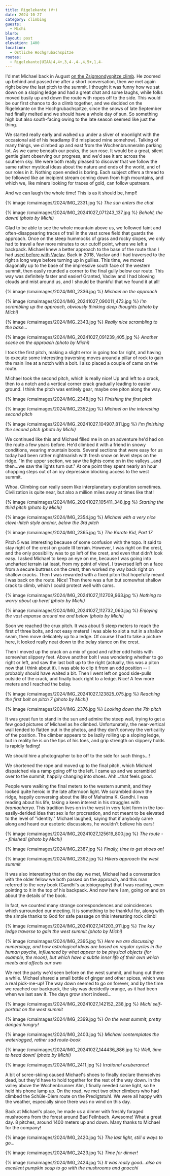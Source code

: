```yaml
---
title: Rigelekante (V+)
date: 2024-10-27
category: climbing
guests:
  - Michi
blurb:
layout: post
elevation: 1400
location:
  - Östliche Hochgrubachspitze
routes:
  - Rigelekante|UIAA|4,4+,3,4-,4-,4,5+,1,4-
---
```


I'd met Michael back in August [on the Zsigmondyspitze climb](zsigmondy.html). He zoomed
up behind and passed me after a short conversation, then we met again
right below the last pitch to the summit. I thought it was funny how we
sat down on a sloping ledge and had a great chat and some laughs, while
folks moved busily up and down the route with ropes off to the side.
This would be our first chance to do a climb together, and we decided on
the Rigelekante on the Hochgrubachspitze, since the snows of late
September had finally melted and we should have a whole day of sun. So
something high but also south-facing owing to the late season seemed
like just the thing.

We started really early and walked up under a sliver of moonlight with the
occasional aid of his headlamp (I'd misplaced mine somehow). Talking of
many things, we climbed up and east from the Wochenbrunneralm parking lot.
As we came beneath our peaks, the sun rose. It would be a great, silent
gentle giant observing our progress, and we'd see it arc across the
southern sky. We were both really pleased to discover that we follow the
same rather mystical ideas about the nature and ends of the world, and of our
roles in it. Nothing open ended is boring. Each subject offers a thread
to be followed like an incipient stream coming down from high mountains,
and which we, like miners looking for traces of gold, can follow upstream.

And we can laugh the whole time! This is as it should be, hmpf!

{% image /cmaimages/2024/IMG_2331.jpg %}
*The sun enters the chat*

{% image /cmaimages/2024/IMG_20241027_071243_137.jpg %}
*Behold, the dawn! (photo by Michi)*

Glad to be able to see the whole mountain above us, we followed faint and
often-disappearing traces of trail in the vast scree field that guards
the approach. Once on the steep hummocks of grass and rocky slopes, we only
had to travel a few more minutes to our cutoff point, where we left a
backpack. Michael knew a better approach to the base of the route than
I had [used before with Vaclav](../2018/riegele.html). Back in 2018, Vaclav and I had traversed
to the right a long ways before turning up in gullies. This time, we moved
diagonally up to the base of the impressive south face of the western
summit, then easily rounded a corner to the final gully below our route.
This way was definitely faster and easier! Granted, Vaclav and I had
blowing clouds and mist around us, and I should be thankful that we found
it at all!

{% image /cmaimages/2024/IMG_2336.jpg %}
*Michael on the approach*

{% image /cmaimages/2024/IMG_20241027_090011_473.jpg %}
*I'm scrambling up the approach, obviously thinking deep thoughts (photo by Michi)*

{% image /cmaimages/2024/IMG_2343.jpg %}
*Really nice scrambling to the base...*

{% image /cmaimages/2024/IMG_20241027_091239_405.jpg %}
*Another scene on the approach (photo by Michi)*

I took the first pitch, making a slight error in going too far right, and
having to execute some interesting traversing moves around a pillar of
rock to gain the main line at a notch with a bolt. I also placed a couple
of cams on the route.

Michael took the second pitch, which is really nice! Up and left to a
crack, then to a notch and a vertical corner crack gradually leading to
easier ground. I think the pitch was entirely gear, maybe one piton along
the way.

{% image /cmaimages/2024/IMG_2348.jpg %}
*Finishing the first pitch*

{% image /cmaimages/2024/IMG_2352.jpg %}
*Michael on the interesting second pitch*

{% image /cmaimages/2024/IMG_20241027_104907_811.jpg %}
*I'm finishing the second pitch (photo by Michi)*

We continued like this and Michael filled me in on an adventure he'd had
on the route a few years before. He'd climbed it with a friend in
snowy conditions, wearing mountain boots. Several sections that were easy
for us today had been rather nightmarish with fresh snow on level
steps on the ridge. "In the upper section, we saw the lights come on
in the valleys...and then...we saw the lights turn out." At one point
they spent nearly an hour chopping steps out of an icy depression blocking
access to the west summit.

Whoa. Climbing can really seem like interplanetary exploration sometimes.
Civilization is quite near, but also a million miles away at times like that!

{% image /cmaimages/2024/IMG_20241027_105411_348.jpg %}
*Starting the third pitch (photo by Michi)*

{% image /cmaimages/2024/IMG_2354.jpg %}
*Michael with a very nice clove-hitch style anchor, below the 3rd pitch*

{% image /cmaimages/2024/IMG_2365.jpg %}
*The Karate Kid, Part 17*

Pitch 5 was interesting because of some confusion with the topo. It said
to stay right of the crest on grade III terrain. However, I was right on
the crest, and the only possibility was to go left of the crest, and even
that didn't look easy. I asked Michael to keep an eye on me, because I
was going into uncharted terrain (at least, from my point of view). I
traversed left on a face from a secure buttress on the crest, then worked
my way back right on shallow cracks. Then I was rewarded with a fixed
piton that hopefully meant I was back on the route. Nice! Then there
was a fun but somewhat shallow crack to climb, which I could protect
well with cams.

{% image /cmaimages/2024/IMG_20241027_112709_963.jpg %}
*Nothing to worry about up here! (photo by Michi)*

{% image /cmaimages/2024/IMG_20241027_112732_060.jpg %}
*Enjoying the vast expanse around me and below (photo by Michi)*

Soon we reached the crux pitch. It was about 5 steep meters to reach the
first of three bolts, and not easy meters! I was able to slot a nut in
a shallow seam, then move delicately up to a ledge. Of course I had to
take a picture here, it looked really neat down to the belay stance on
the crest.

Then I moved up the crack on a mix of good and rather odd holds with
somewhat slippery feet. Above another bolt I was wondering whether to
go right or left, and saw the last bolt up to the right (actually, this
was a piton now that I think about it). I was able to clip it from an
odd position -- I probably should have waited a bit. Then I went left on
good side-pulls outside of the crack, and finally back right to a ledge.
Nice! A few more meters and I reached the belay.

{% image /cmaimages/2024/IMG_20241027_123825_075.jpg %}
*Reaching the first bolt on pitch 7 (photo by Michi)*

{% image /cmaimages/2024/IMG_2376.jpg %}
*Looking down the 7th pitch*

It was great fun to stand in the sun and admire the steep wall, trying to
get a few good pictures of Michael as he climbed. Unfortunately, the
near-vertical wall tended to flatten out in the photos, and they don't
convey the verticality of the position. The climber appears to be
lazily rolling up a sloping ledge, but in reality he is on the tips of
his toes, and grip strength on slippery holds is rapidly fading!

We should hire a photographer to be off to the side for such things...!

We shortened the rope and moved up to the final pitch, which Michael dispatched
via a ramp going off to the left. I came up and we scrambled over to the
summit, happily changing into shoes. Ahh...that feels good.

People were walking the final meters to the western summit, and they looked
quite heroic in the late afternoon light. We scrambled down the ridge,
happily conversing about the life of Mahatma K. Gandhi. I was reading about
his life, taking a keen interest in his struggles with *bramacharya*. This
tradition lives on in the west in very faint form in the too-easily-derided
idea that sex is for procreation, and not meant to be elevated to the
level of "identity." Michael laughed, saying that if anybody came along and
heard our esoteric discussions, he wouldn't believe his ears!

{% image /cmaimages/2024/IMG_20241027_125619_800.jpg %}
*The route -- finished! (photo by Michi)*

{% image /cmaimages/2024/IMG_2387.jpg %}
*Finally, time to get shoes on!*

{% image /cmaimages/2024/IMG_2392.jpg %}
*Hikers approach the west summit*

It was also interesting that on the day we met, Michael had a conversation
with the older fellow we both passed on the approach, and this man
referred to the very book (Gandhi's autobiography) that I was reading,
even pointing to it in the top of his backpack. And now here I am, going
on and on about the details of the book.

In fact, we counted many strange correspondences and coincidences which
surrounded our meeting. It is something to be thankful for, along with the
simple thanks to God for safe passage on this interesting rock climb!

{% image /cmaimages/2024/IMG_20241027_141203_911.jpg %}
*The key ledge traverse to gain the west summit (photo by Michi)*

{% image /cmaimages/2024/IMG_2395.jpg %}
*Here we are discussing numerology, and how astrological ideas are
based on regular cycles in the human psyche, influenced by what appear
to be physical objects (for example, the moon), but which have a subtle
inner life of their own which meets and affects our own*

We met the party we'd seen before on the west summit, and hung out there
a while. Michael shared a small bottle of ginger and other spices, which was
a real pick-me-up! The way down seemed to go on forever, and by the time
we reached our backpack, the sky was decidedly orange, as it had been
when we last saw it. The days grow short indeed...

{% image /cmaimages/2024/IMG_20241027_142152_238.jpg %}
*Michi self-portrait on the west summit*

{% image /cmaimages/2024/IMG_2399.jpg %}
*On the west summit, pretty danged hungry!*

{% image /cmaimages/2024/IMG_2403.jpg %}
*Michael contemplates the waterlogged, rather sad route-book*

{% image /cmaimages/2024/IMG_20241027_144436_886.jpg %}
*Well, time to head down! (photo by Michi)*

{% image /cmaimages/2024/IMG_2411.jpg %}
*Irrational exuberance!*

A bit of scree-skiing caused Michael's shoes to finally declare themselves
dead, but they'd have to hold together for the rest of the way down.
In the valley above the Wochenbrunner Alm, I finally needed some light, so
he held his phone lamp up. On the road, we met two other climbers who had
climbed the Schüle-Diem route on the Predigtstuhl. We were all happy with
the weather, especially since there was no wind on this day.

Back at Michael's place, he made us a dinner with freshly foraged mushrooms
from the forest around Bad Feilnbach. Awesome! What a great day. 8 pitches,
around 1400 meters up and down. Many thanks to Michael for the company!

{% image /cmaimages/2024/IMG_2420.jpg %}
*The last light, still a ways to go...*

{% image /cmaimages/2024/IMG_2423.jpg %}
*Time for dinner!*

{% image /cmaimages/2024/IMG_2424.jpg %}
*It was really good...also an excellent pumpkin soup to go with the
mushrooms and gnocchi*

